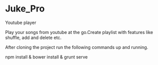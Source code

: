 # Juke_Pro
Youtube player

Play your songs from youtube at the go.Create playlist with features like shuffle, add and delete etc.

After cloning the project run the following commands up and running.

npm install & bower install & grunt serve


